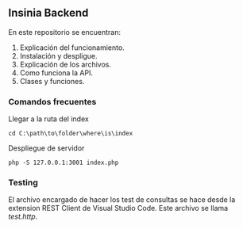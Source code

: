 ## Insinia Backend
En este repositorio se encuentran:
1. Explicación del funcionamiento.
2. Instalación y despligue.
3. Explicación de los archivos.
4. Como funciona la API.
5. Clases y funciones.

### Comandos frecuentes

Llegar a la ruta del index
```
cd C:\path\to\folder\where\is\index
```

Despliegue de servidor
```
php -S 127.0.0.1:3001 index.php
```
### Testing

El archivo encargado de hacer los test de consultas se hace desde la extension REST Client de Visual Studio Code.
Este archivo se llama *test.http*.
